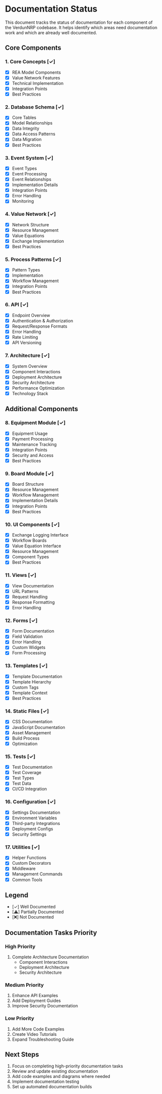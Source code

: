 # Documentation Status

This document tracks the status of documentation for each component of the VerdunNRP codebase. It helps identify which areas need documentation work and which are already well documented.

## Core Components

### 1. Core Concepts [✓]
- [x] REA Model Components
- [x] Value Network Features
- [x] Technical Implementation
- [x] Integration Points
- [x] Best Practices

### 2. Database Schema [✓]
- [x] Core Tables
- [x] Model Relationships
- [x] Data Integrity
- [x] Data Access Patterns
- [x] Data Migration
- [x] Best Practices

### 3. Event System [✓]
- [x] Event Types
- [x] Event Processing
- [x] Event Relationships
- [x] Implementation Details
- [x] Integration Points
- [x] Error Handling
- [x] Monitoring

### 4. Value Network [✓]
- [x] Network Structure
- [x] Resource Management
- [x] Value Equations
- [x] Exchange Implementation
- [x] Best Practices

### 5. Process Patterns [✓]
- [x] Pattern Types
- [x] Implementation
- [x] Workflow Management
- [x] Integration Points
- [x] Best Practices

### 6. API [✓]
- [x] Endpoint Overview
- [x] Authentication & Authorization
- [x] Request/Response Formats
- [x] Error Handling
- [x] Rate Limiting
- [x] API Versioning

### 7. Architecture [✓]
- [x] System Overview
- [x] Component Interactions
- [x] Deployment Architecture
- [x] Security Architecture
- [x] Performance Optimization
- [x] Technology Stack

## Additional Components

### 8. Equipment Module [✓]
- [x] Equipment Usage
- [x] Payment Processing
- [x] Maintenance Tracking
- [x] Integration Points
- [x] Security and Access
- [x] Best Practices

### 9. Board Module [✓]
- [x] Board Structure
- [x] Resource Management
- [x] Workflow Management
- [x] Implementation Details
- [x] Integration Points
- [x] Best Practices

### 10. UI Components [✓]
- [x] Exchange Logging Interface
- [x] Workflow Boards
- [x] Value Equation Interface
- [x] Resource Management
- [x] Component Types
- [x] Best Practices

### 11. Views [✓]
- [x] View Documentation
- [x] URL Patterns
- [x] Request Handling
- [x] Response Formatting
- [x] Error Handling

### 12. Forms [✓]
- [x] Form Documentation
- [x] Field Validation
- [x] Error Handling
- [x] Custom Widgets
- [x] Form Processing

### 13. Templates [✓]
- [x] Template Documentation
- [x] Template Hierarchy
- [x] Custom Tags
- [x] Template Context
- [x] Best Practices

### 14. Static Files [✓]
- [x] CSS Documentation
- [x] JavaScript Documentation
- [x] Asset Management
- [x] Build Process
- [x] Optimization

### 15. Tests [✓]
- [x] Test Documentation
- [x] Test Coverage
- [x] Test Types
- [x] Test Data
- [x] CI/CD Integration

### 16. Configuration [✓]
- [x] Settings Documentation
- [x] Environment Variables
- [x] Third-party Integrations
- [x] Deployment Configs
- [x] Security Settings

### 17. Utilities [✓]
- [x] Helper Functions
- [x] Custom Decorators
- [x] Middleware
- [x] Management Commands
- [x] Common Tools

## Legend
- [✓] Well Documented
- [⚠] Partially Documented
- [❌] Not Documented

## Documentation Tasks Priority

### High Priority
1. Complete Architecture Documentation
   - Component Interactions
   - Deployment Architecture
   - Security Architecture

### Medium Priority
1. Enhance API Examples
2. Add Deployment Guides
3. Improve Security Documentation

### Low Priority
1. Add More Code Examples
2. Create Video Tutorials
3. Expand Troubleshooting Guide

## Next Steps
1. Focus on completing high-priority documentation tasks
2. Review and update existing documentation
3. Add code examples and diagrams where needed
4. Implement documentation testing
5. Set up automated documentation builds
